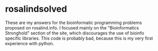 # rosalindsolved
These are my answers for the bioinformatic programming problems proposed on rosalind.info. I focused mainly on the "Bioinformatics Stronghold" section of the site, which discourages the use of bioinfo specific libraries. This code is probably bad, because this is my very first experience with python.
